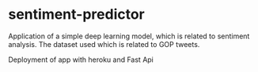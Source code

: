 # sentiment-predictor

Application of  a simple deep learning model, which is related to sentiment analysis. The dataset used which is related to GOP tweets.

Deployment of app with heroku and Fast Api
